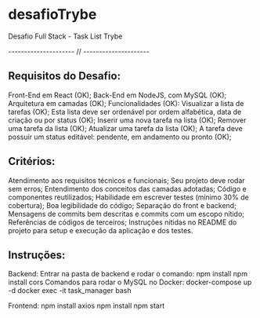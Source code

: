 # desafioTrybe
Desafio Full Stack - Task List Trybe

--------------------- // ---------------------
## Requisitos do Desafio:
Front-End em React (OK);
Back-End em NodeJS, com MySQL (OK);
Arquitetura em camadas (OK);
Funcionalidades (OK):
Visualizar a lista de tarefas (OK);
Esta lista deve ser ordenável por ordem alfabética, data de criação ou por status (OK);
Inserir uma nova tarefa na lista (OK);
Remover uma tarefa da lista (OK);
Atualizar uma tarefa da lista (OK);
A tarefa deve possuir um status editável: pendente, em andamento ou pronto (OK);

## Critérios:
Atendimento aos requisitos técnicos e funcionais;
Seu projeto deve rodar sem erros;
Entendimento dos conceitos das camadas adotadas;
Código e componentes reutilizados;
Habilidade em escrever testes (mínimo 30% de cobertura);
Boa legibilidade do código;
Separação do front e backend;
Mensagens de commits bem descritas e commits com um escopo nítido;
Referências de códigos de terceiros;
Instruções nítidas no README do projeto para setup e execução da aplicação e dos testes.

## Instruções:
Backend:
Entrar na pasta de backend e rodar o comando:
npm install
npm install cors
Comandos para rodar o MySQL no Docker:
docker-compose up -d
docker exec -it task_manager bash

Frontend:
npm install axios
npm install
npm start
